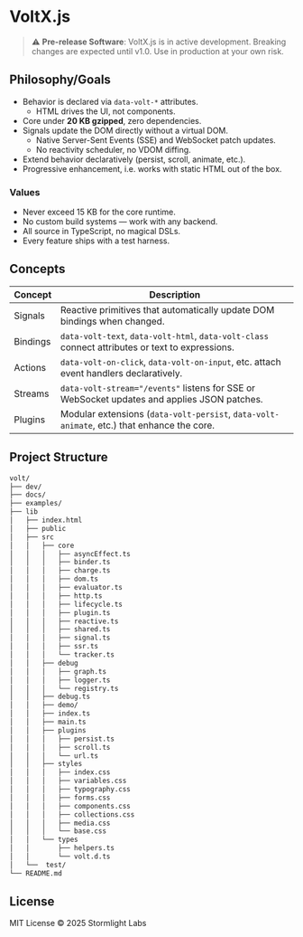# VoltX.js

> ⚠️ **Pre-release Software**: VoltX.js is in active development. Breaking changes are expected until v1.0. Use in production at your own risk.

## Philosophy/Goals

- Behavior is declared via `data-volt-*` attributes.
    - HTML drives the UI, not components.
- Core under **20 KB gzipped**, zero dependencies.
- Signals update the DOM directly without a virtual DOM.
    - Native Server-Sent Events (SSE) and WebSocket patch updates.
    - No reactivity scheduler, no VDOM diffing.
- Extend behavior declaratively (persist, scroll, animate, etc.).
- Progressive enhancement, i.e. works with static HTML out of the box.

### Values

- Never exceed 15 KB for the core runtime.
- No custom build systems — work with any backend.
- All source in TypeScript, no magical DSLs.
- Every feature ships with a test harness.

## Concepts

| Concept  | Description                                                                                       |
| -------- | ------------------------------------------------------------------------------------------------- |
| Signals  | Reactive primitives that automatically update DOM bindings when changed.                          |
| Bindings | `data-volt-text`, `data-volt-html`, `data-volt-class` connect attributes or text to expressions.  |
| Actions  | `data-volt-on-click`, `data-volt-on-input`, etc. attach event handlers declaratively.             |
| Streams  | `data-volt-stream="/events"` listens for SSE or WebSocket updates and applies JSON patches.       |
| Plugins  | Modular extensions (`data-volt-persist`, `data-volt-animate`, etc.) that enhance the core.        |

## Project Structure

```sh
volt/
├── dev/
├── docs/
├── examples/
├── lib
│   ├── index.html
│   ├── public
│   ├── src
│   │   ├── core
│   │   │   ├── asyncEffect.ts
│   │   │   ├── binder.ts
│   │   │   ├── charge.ts
│   │   │   ├── dom.ts
│   │   │   ├── evaluator.ts
│   │   │   ├── http.ts
│   │   │   ├── lifecycle.ts
│   │   │   ├── plugin.ts
│   │   │   ├── reactive.ts
│   │   │   ├── shared.ts
│   │   │   ├── signal.ts
│   │   │   ├── ssr.ts
│   │   │   └── tracker.ts
│   │   ├── debug
│   │   │   ├── graph.ts
│   │   │   ├── logger.ts
│   │   │   └── registry.ts
│   │   ├── debug.ts
│   │   ├── demo/
│   │   ├── index.ts
│   │   ├── main.ts
│   │   ├── plugins
│   │   │   ├── persist.ts
│   │   │   ├── scroll.ts
│   │   │   └── url.ts
│   │   ├── styles
│   │   │   ├── index.css
│   │   │   ├── variables.css
│   │   │   ├── typography.css
│   │   │   ├── forms.css
│   │   │   ├── components.css
│   │   │   ├── collections.css
│   │   │   ├── media.css
│   │   │   └── base.css
│   │   └── types
│   │       ├── helpers.ts
│   │       └── volt.d.ts
│   └──  test/
└── README.md

```

## License

MIT License © 2025 Stormlight Labs

